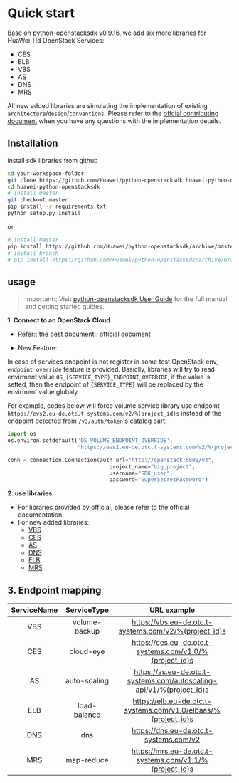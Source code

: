 # Quick start

Base on [python-openstacksdk v0.9.16](https://github.com/openstack/python-openstacksdk/tree/0.9.16), 
we add six more libraries for HuaWei.Tld OpenStack Services:

- CES
- ELB
- VBS
- AS
- DNS
- MRS

All new added libraries are simulating the implementation of existing `architecture`/`design`/`conventions`. Please refer to the [offcial contributing document](https://developer.openstack.org/sdks/python/openstacksdk/contributors/index.html) when you have any questions with the implementation details.


## Installation

install sdk libraries from github

```bash
cd your-workspace-folder
git clone https://github.com/Huawei/python-openstacksdk huawei-python-openstacksdk
cd huawei-python-openstacksdk
# install master
git checkout master
pip install -r requirements.txt
python setup.py install
```

or

```bash
# install master
pip install https://github.com/Huawei/python-openstacksdk/archive/master.zip
# install branch
# pip install https://github.com/Huawei/python-openstacksdk/archive/branch.zip
```

## usage

> Important:: Visit [python-openstacksdk User Guide](https://developer.openstack.org/sdks/python/openstacksdk/users/index.html) for the full manual and getting started guides.

**1. Connect to an OpenStack Cloud**

- Refer:: the best document:: [official document](https://developer.openstack.org/sdks/python/openstacksdk/users/guides/connect.html)

- New Feature::

In case of services endpoint is not register in some test OpenStack env, `endpoint override` feature is provided. Basiclly, libraries will try to read envirment value `OS_{SERVICE_TYPE}_ENDPOINT_OVERRIDE`, if the value is setted, then the endpoint of `{SERVICE_TYPE}` will be replaced by the envirment value globaly.

For example, codes below will force volume service library use endpoint `https://evs2.eu-de.otc.t-systems.com/v2/%(project_id)s` instead of the endpoint detected from `/v3/auth/token`'s catalog part.

```python
import os
os.environ.setdefault('OS_VOLUME_ENDPOINT_OVERRIDE',
                      'https://evs2.eu-de.otc.t-systems.com/v2/%(project_id)s')

conn = connection.Connection(auth_url="http://openstack:5000/v3",
                                project_name="big_project",
                                username="SDK_user",
                                password="Super5ecretPassw0rd")
```


**2. use libraries**

- For libraries provided by official, please refer to the official documentation.
- For new added libraries::
	- [VBS](vbs-sdk)
	- [CES](ces-sdk)
	- [AS](as-sdk)
	- [DNS](dns-sdk)
	- [ELB](elb-sdk)
	- [MRS](mrs-sdk)

## 3. Endpoint mapping

| ServiceName |  ServiceType  |                              URL example                             |
|:-----------:|:-------------:|:--------------------------------------------------------------------:|
|     VBS     | volume-backup |         https://vbs.eu-de.otc.t-systems.com/v2/%(project_id)s        |
|     CES     |   cloud-eye   |        https://ces.eu-de.otc.t-systems.com/v1.0/%(project_id)s       |
|      AS     |  auto-scaling | https://as.eu-de.otc.t-systems.com/autoscaling-api/v1/%(project_id)s |
|     ELB     |  load-balance |    https://elb.eu-de.otc.t-systems.com/v1.0/elbaas/%(project_id)s    |
|     DNS     |      dns      |                 https://dns.eu-de.otc.t-systems.com/v2               |
|     MRS     |   map-reduce  |        https://mrs.eu-de.otc.t-systems.com/v1.1/%(project_id)s       |